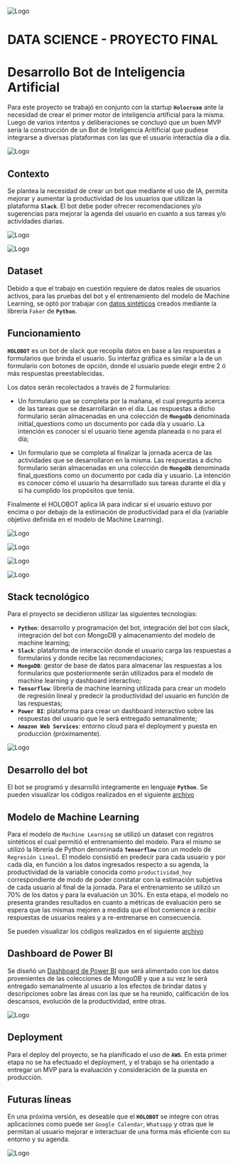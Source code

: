 ![Logo](https://blog.soyhenry.com/content/images/2021/02/HEADER-BLOG-NEGRO-01.jpg)

# DATA SCIENCE - PROYECTO FINAL
# Desarrollo Bot de Inteligencia Artificial

Para este proyecto se trabajó en conjunto con la startup **`Holocruxe`** ante la necesidad de crear el primer motor de inteligencia artificial para la misma.
Luego de varios intentos y deliberaciones se concluyó que un buen MVP sería la construcción de un Bot de Inteligencia Aritificial que pudiese integrarse a diversas plataformas con las que el usuario interactúa día a día.

![Logo](https://github.com/fedeandresg/proyecto_slack_bot/blob/main/src/holobot.png?raw=true)

## Contexto

Se plantea la necesidad de crear un bot que mediante el uso de IA, permita mejorar y aumentar la productividad de los usuarios que utilizan la plataforma **`Slack`**. El bot debe poder ofrecer recomendaciones y/o sugerencias para mejorar la agenda del usuario en cuanto a sus tareas y/o actividades diarias.

![Logo](https://github.com/fedeandresg/proyecto_slack_bot/blob/main/src/haz_lo_que_amas.png?raw=true)

![Logo](https://github.com/fedeandresg/proyecto_slack_bot/blob/main/src/organiza_tu_dia.png?raw=true)

## Dataset

Debido a que el trabajo en cuestión requiere de datos reales de usuarios activos, para las pruebas del bot y el entrenamiento del modelo de Machine Learning, se optó por trabajar con [datos sintéticos](https://github.com/fedeandresg/proyecto_slack_bot/blob/main/EDA%20y%20Modelo%20de%20machine-learning/Holobot_csv.csv) creados mediante la librería `Faker` de **`Python`**.

## Funcionamiento

**`HOLOBOT`** es un bot de slack que recopila datos en base a las respuestas a formularios que brinda el usuario. Su interfaz gráfica es similar a la de un formulario con botones de opción, donde el usuario puede elegir entre 2 ó más respuestas preestablecidas.

Los datos serán recolectados a través de 2 formularios: 

- Un formulario que se completa por la mañana, el cual pregunta acerca de las tareas que se desarrollarán en el día. Las respuestas a dicho formulario serán almacenadas en una colección de **`MongoDb`** denominada initial_questions como un documento por cada día y usuario. La intención es conocer si el usuario tiene agenda planeada o no para el día;

- Un formulario que se completa al finalizar la jornada acerca de las actividades que se desarrollaron en la misma. Las respuestas a dicho formulario serán almacenadas en una colección de **`MongoDb`** denominada final_questions como un documento por cada día y usuario. La intención es conocer cómo el usuario ha desarrollado sus tareas durante el día y si ha cumplido los propósitos que tenía.

Finalmente el HOLOBOT aplica IA para indicar si el usuario estuvo por encima o por debajo de la estimación de productividad para el día (variable objetivo definida en el modelo de Machine Learning).

![Logo](https://github.com/fedeandresg/proyecto_slack_bot/blob/main/Desarrollo_Bot/base_de_datos.PNG?raw=true)

![Logo](https://github.com/fedeandresg/proyecto_slack_bot/blob/main/Desarrollo_Bot/formulario_inicial.PNG?raw=true)

![Logo](https://github.com/fedeandresg/proyecto_slack_bot/blob/main/Desarrollo_Bot/Formulario_finalizacion_1.PNG?raw=true)

![Logo](https://github.com/fedeandresg/proyecto_slack_bot/blob/main/Desarrollo_Bot/formulario_finalizacion_2.PNG?raw=true )


## Stack tecnológico

Para el proyecto se decidieron utilizar las siguientes tecnologías:

- **`Python`**: desarrollo y programación del bot, integración del bot con slack, integración del bot con MongoDB y almacenamiento del modelo de machine learning;
- **`Slack`**: plataforma de interacción donde el usuario carga las respuestas a formularios y donde recibe las recomendaciones;
- **`MongoDB`**: gestor de base de datos para almacenar las respuestas a los formularios que posteriormente serán utilizados para el modelo de machine learning y dashboard interactivo;
- **`Tensorflow`**: librería de machine learning utilizada para crear un modelo de regresión lineal y predecir la productividad del usuario en función de las respuestas;
- **`Power BI`**: plataforma para crear un dashboard interactivo sobre las respuestas del usuario que le será entregado semanalmente;
- **`Amazon Web Services`**: entorno cloud para el deployment y puesta en producción (próximamente).

![Logo](https://github.com/fedeandresg/proyecto_slack_bot/blob/main/src/stack_tecnologico.png?raw=true)

## Desarrollo del bot

El bot se programó y desarrolló integramente en lenguaje **`Python`**. 
Se pueden visualizar los códigos realizados en el siguiente
[archivo](https://github.com/fedeandresg/proyecto_slack_bot/blob/main/Desarrollo_Bot/holobot.py) 

## Modelo de Machine Learning

Para el modelo de `Machine Learning` se utilizó un dataset con registros sintéticos el cual permitió el entrenamiento del modelo. Para el mismo se utilizó la librería de Python denominada **`Tensorflow`** con un modelo de `Regresión Lineal`. 
El modelo consistió en predecir para cada usuario y por cada día, en función a los datos ingresados respecto a su agenda, la productividad de la variable conocida como `productividad_hoy` correspondiente de modo de poder constatar con la estimación subjetiva de cada usuario al final de la jornada. 
Para el entrenamiento se utilizó un 70% de los datos y para la evaluación un 30%. 
En esta etapa, el modelo no presenta grandes resultados en cuanto a métricas de evaluación pero se espera que las mismas mejoren a medida que el bot comience a recibir respuestas de usuarios reales y a re-entrenarse en consecuencia.

Se pueden visualizar los códigos realizados en el siguiente
[archivo](https://github.com/fedeandresg/proyecto_slack_bot/blob/main/EDA%20y%20Modelo%20de%20machine-learning/modelo_tensor_flow_holobot.ipynb)

## Dashboard de Power BI

Se diseñó un [Dashboard de Power BI](https://github.com/fedeandresg/proyecto_slack_bot/blob/main/Data%20viz/Holocruxe.pbix) que será alimentado con los datos provenientes de las colecciones de MongoDB y que a su vez le será entregado semanalmente al usuario a los efectos de brindar datos y descripciones sobre las áreas con las que se ha reunido, calificación de los descansos, evolución de la productividad, entre otras.

![Logo](https://github.com/fedeandresg/proyecto_slack_bot/blob/main/Data%20viz/dashboard.PNG?raw=true)


## Deployment

Para el deploy del proyecto, se ha planificado el uso de **`AWS`**.
En esta primer etapa no se ha efectuado el deployment, y el trabajo se ha orientado a entregar un MVP para la evaluación y consideración de la puesta en producción.

## Futuras líneas

En una próxima versión, es deseable que el **`HOLOBOT`** se integre con otras aplicaciones como puede ser `Google Calendar`, `Whatsapp` y otras que le permitan al usuario mejorar e interactuar de  una forma más eficiente con su entorno y su agenda.

![Logo](https://github.com/fedeandresg/proyecto_slack_bot/blob/main/src/corre_la_voz.png?raw=true)
